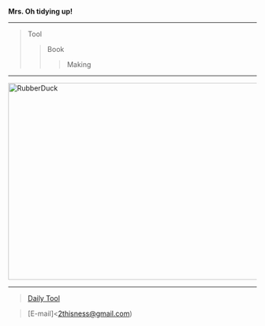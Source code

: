 **Mrs. Oh tidying up!**
*********
>  Tool
>> Book
>>> Making
**********
<img src="https://encrypted-tbn0.gstatic.com/images?q=tbn:ANd9GcQ9p_ebal0KlWeWO_JidbgDjHXGbbhDjzs9Qw&usqp=CAU" width="900px" height="400px" title="px(픽셀) 크기 설정" alt="RubberDuck"></img><br/>
**********
> [Daily Tool](https://docs.google.com/presentation/d/1cv2zu3JfTxZExEA4bbTi2uoMSfnfcTWuXETfANrpRDM/edit#slide=id.p)

> [E-mail]<2thisness@gmail.com)

